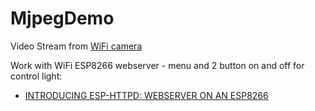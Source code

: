 MjpegDemo
=========

Video Stream from [WiFi camera](https://github.com/Ignat99/msp/tree/feature/mspcam)

Work with WiFi ESP8266 webserver - menu and 2 button on and off for control light:
* [INTRODUCING ESP-HTTPD: WEBSERVER ON AN ESP8266](http://www.esp8266.com/viewtopic.php?f=6&t=376)
